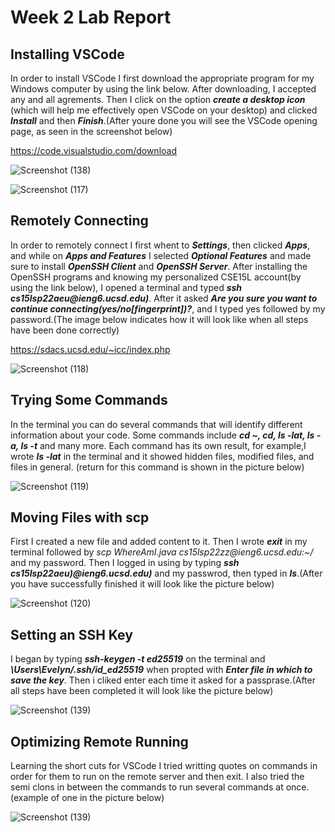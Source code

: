 <h1>Week 2 Lab Report</h1>
<h2>Installing VSCode</h2>
<p>In order to install VSCode I first download the appropriate program for my Windows computer by using the link below.
After downloading, I accepted any and all agrements. 
Then I click on the option <em><strong>create a desktop icon</strong></em> (which will help me effectively open VSCode on your desktop) and 
clicked <em><strong>Install</strong></em> and then <em><strong>Finish</strong></em>.(After youre done you will see the VSCode opening page, as seen in the screenshot below)
</p>

<https://code.visualstudio.com/download>

![Screenshot (138)](https://user-images.githubusercontent.com/103283819/162676067-02a95b0b-5af9-4350-838a-cfa54315b60a.png)

![Screenshot (117)](https://user-images.githubusercontent.com/103283819/162676216-dd614ba8-1430-4bb4-9162-4bc8585fdd9c.png)


<h2>Remotely Connecting</h2>
<p>In order to remotely connect I first whent to <em><strong>Settings</strong></em>, then clicked <em><strong>Apps</strong></em>, and while on <em><strong>Apps and Features</strong></em> I selected <em><strong>Optional Features</strong></em> 
and made sure to install <em><strong>OpenSSH Client</strong></em> and <em><strong>OpenSSH Server</strong></em>. After installing the OpenSSH programs and knowing my personalized CSE15L account(by using the link below), I opened a terminal and typed <em><strong>ssh cs15lsp22aeu@ieng6.ucsd.edu)</strong></em>. After it asked <em><strong>Are you sure you want to continue connecting(yes/no[fingerprint])?</strong></em>,
and I typed yes followed by my password.(The image below indicates how it will look like when all steps have been done correctly)
</p>

<https://sdacs.ucsd.edu/~icc/index.php>

![Screenshot (118)](https://user-images.githubusercontent.com/103283819/162676414-347dece5-60c5-47ad-aa93-6ec899efda22.png)


<h2>Trying Some Commands</h2>
<p>In the terminal you can do several commands that will identify different information about your code. Some commands include <em><strong> cd ~, cd, ls -lat, ls -a, ls -t</strong></em>
 and many more. Each command has its own result, for example,I wrote <em><strong>ls -lat</strong></em> in the terminal and it showed hidden files, modified files, and files in general. (return for this command is shown in the picture below)
</p>


![Screenshot (119)](https://user-images.githubusercontent.com/103283819/162676643-6745ce78-6f1a-4d02-9990-daba52a67555.png)

  
<h2>Moving Files with scp</h2>
<p> First I created a new file and added content to it. Then I wrote <em><strong>exit</strong></em> in my terminal followed by <em><string>scp WhereAmI.java cs15lsp22zz@ieng6.ucsd.edu:~/</strong></em> and my password.
Then I logged in using by typing <em><strong>ssh cs15lsp22aeu)@ieng6.ucsd.edu)</strong></em> and my passwrod, then typed in <em><strong>ls</strong></em>.(After you have successfully finished it will 
look like the picture below)
</p>


![Screenshot (120)](https://user-images.githubusercontent.com/103283819/162676745-fc97e5bc-2f48-480c-a76c-05b53c16ce92.png)

  
<h2>Setting an SSH Key</h2>
 <p> I began by typing <em><strong>ssh-keygen -t ed25519</strong></em> on the terminal and <em><strong>\Users\Evelyn/.ssh/id_ed25519</strong></em> when propted with <em><strong>Enter file in which to save the key</strong></em>. Then i cliked enter 
 each time it asked for a passprase.(After all steps have been completed it will look like the picture below)
 </p>
 
 
 ![Screenshot (139)](https://user-images.githubusercontent.com/103283819/162674941-0d4b81cf-1822-42dd-9cc0-38aeb087c5dd.png)
 
 
 <h2>Optimizing Remote Running</h2>
 <p> Learning the short cuts for VSCode I tried writting quotes on commands in order for them to run on the remote server and then exit. I also tried the semi clons in between the commands to run several commands at once.
  (example of one in the picture below)
  </p>
  
  
![Screenshot (139)](https://user-images.githubusercontent.com/103283819/162681312-481ce3e7-287f-4944-b988-358b211c380d.png)


